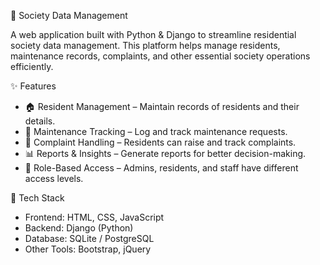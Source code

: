 🏢 Society Data Management  

A web application built with Python & Django to streamline residential society data management. This platform helps manage residents, maintenance records, complaints, and other essential society operations efficiently.  

 ✨ Features  
- 🏠 Resident Management – Maintain records of residents and their details.  
- 📜 Maintenance Tracking – Log and track maintenance requests.  
- 📢 Complaint Handling – Residents can raise and track complaints.  
- 📊 Reports & Insights – Generate reports for better decision-making.  
- 🔐 Role-Based Access – Admins, residents, and staff have different access levels.  

 🚀 Tech Stack  
- Frontend: HTML, CSS, JavaScript  
- Backend: Django (Python)  
- Database: SQLite / PostgreSQL  
- Other Tools: Bootstrap, jQuery  

